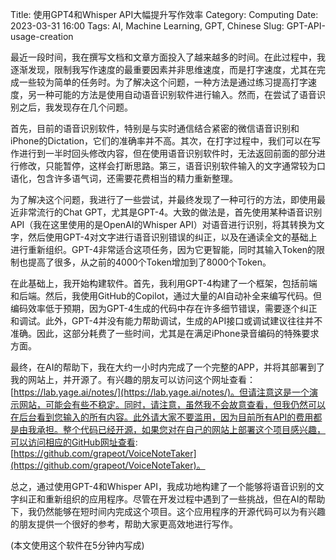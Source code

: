 Title: 使用GPT4和Whisper API大幅提升写作效率
Category: Computing
Date: 2023-03-31 16:00
Tags: AI, Machine Learning, GPT, Chinese
Slug: GPT-API-usage-creation

最近一段时间，我在撰写文档和文章方面投入了越来越多的时间。在此过程中，我逐渐发现，限制我写作速度的最重要因素并非思维速度，而是打字速度，尤其在完成一些较为简单的任务时。为了解决这个问题，一种方法是通过练习提高打字速度，另一种可能的方法是使用自动语音识别软件进行输入。然而，在尝试了语音识别之后，我发现存在几个问题。

首先，目前的语音识别软件，特别是与实时通信结合紧密的微信语音识别和iPhone的Dictation，它们的准确率并不高。其次，在打字过程中，我们可以在写作进行到一半时回头修改内容，但在使用语音识别软件时，无法返回前面的部分进行修改，只能暂停，这样会打断思路。第三，语音识别软件输入的文字通常较为口语化，包含许多语气词，还需要花费相当的精力重新整理。

为了解决这个问题，我进行了一些尝试，并最终发现了一种可行的方法，即使用最近非常流行的Chat GPT，尤其是GPT-4。大致的做法是，首先使用某种语音识别API（我在这里使用的是OpenAI的Whisper API）对语音进行识别，将其转换为文字，然后使用GPT-4对文字进行语音识别错误的纠正，以及在通读全文的基础上进行重新组织。GPT-4非常适合这项任务，因为它更智能，同时其输入Token的限制也提高了很多，从之前的4000个Token增加到了8000个Token。

在此基础上，我开始构建软件。首先，我利用GPT-4构建了一个框架，包括前端和后端。然后，我使用GitHub的Copilot，通过大量的AI自动补全来编写代码。但编码效率低于预期，因为GPT-4生成的代码中存在许多细节错误，需要逐个纠正和调试。此外，GPT-4并没有能力帮助调试，生成的API接口或调试建议往往并不准确。因此，这部分耗费了一些时间，尤其是在满足iPhone录音编码的特殊要求方面。

最终，在AI的帮助下，我在大约一小时内完成了一个完整的APP，并将其部署到了我的网站上，并开源了。有兴趣的朋友可以访问这个网址查看：[https://lab.yage.ai/notes/](https://lab.yage.ai/notes/)。但请注意这是一个演示网站，可能会有些不稳定。同时，请注意，虽然我不会故意查看，但我仍然可以在后台看到您输入的所有内容。此外请大家不要滥用，因为目前所有API的费用都是由我承担。整个代码已经开源，如果您对在自己的网站上部署这个项目感兴趣，可以访问相应的GitHub网址查看: [https://github.com/grapeot/VoiceNoteTaker](https://github.com/grapeot/VoiceNoteTaker)。

总之，通过使用GPT-4和Whisper API，我成功地构建了一个能够将语音识别的文字纠正和重新组织的应用程序。尽管在开发过程中遇到了一些挑战，但在AI的帮助下，我仍然能够在短时间内完成这个项目。这个应用程序的开源代码可以为有兴趣的朋友提供一个很好的参考，帮助大家更高效地进行写作。

(本文使用这个软件在5分钟内写成)